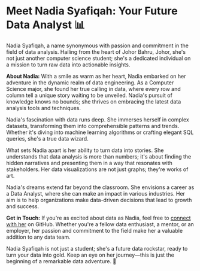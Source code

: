 # Meet Nadia Syafiqah: Your Future Data Analyst 📊

Nadia Syafiqah, a name synonymous with passion and commitment in the field of data analysis. Hailing from the heart of Johor Bahru, Johor, she's not just another computer science student; she's a dedicated individual on a mission to turn raw data into actionable insights.

**About Nadia:**
With a smile as warm as her heart, Nadia embarked on her adventure in the dynamic realm of data engineering. As a Computer Science major, she found her true calling in data, where every row and column tell a unique story waiting to be unveiled. Nadia's pursuit of knowledge knows no bounds; she thrives on embracing the latest data analysis tools and techniques. 

Nadia's fascination with data runs deep. She immerses herself in complex datasets, transforming them into comprehensible patterns and trends. Whether it's diving into machine learning algorithms or crafting elegant SQL queries, she's a true data wizard.

What sets Nadia apart is her ability to turn data into stories. She understands that data analysis is more than numbers; it's about finding the hidden narratives and presenting them in a way that resonates with stakeholders. Her data visualizations are not just graphs; they're works of art.

Nadia's dreams extend far beyond the classroom. She envisions a career as a Data Analyst, where she can make an impact in various industries. Her aim is to help organizations make data-driven decisions that lead to growth and success. 

**Get in Touch:**
If you're as excited about data as Nadia, feel free to [connect with her](https://github.com/nadia-syafiqah) on GitHub. Whether you're a fellow data enthusiast, a mentor, or an employer, her passion and commitment to the field make her a valuable addition to any data team.

Nadia Syafiqah is not just a student; she's a future data rockstar, ready to turn your data into gold. Keep an eye on her journey—this is just the beginning of a remarkable data adventure. 🌟
 
